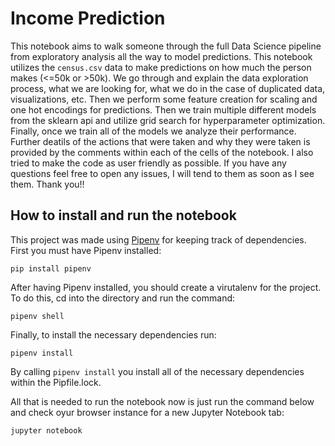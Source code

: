 # Income Prediction

This notebook aims to walk someone through the full Data Science pipeline from exploratory analysis all the way to model predictions. This notebook utilizes the `census.csv` data to make predictions on how much the person makes (<=50k or >50k). We go through and explain the data exploration process, what we are looking for, what we do in the case of duplicated data, visualizations, etc. Then we perform some feature creation for scaling and one hot encodings for predictions. Then we train multiple different models from the sklearn api and utilize grid search for hyperparameter optimization. Finally, once we train all of the models we analyze their performance. Further deatils of the actions that were taken and why they were taken is provided by the comments within each of the cells of the notebook. I also tried to make the code as user friendly as possible. If you have any questions feel free to open any issues, I will tend to them as soon as I see them. Thank you!!

## How to install and run the notebook
This project was made using [Pipenv](https://github.com/pypa/pipenv) for keeping track of dependencies. First you must have Pipenv installed:
```
pip install pipenv
```
After having Pipenv installed, you should create a virutalenv for the project. To do this, cd into the directory and run the command:
```
pipenv shell
```
Finally, to install the necessary dependencies run:
```
pipenv install
```
By calling ```pipenv install``` you install all of the necessary dependencies within the Pipfile.lock.

All that is needed to run the notebook now is just run the command below and check oyur browser instance for a new Jupyter Notebook tab:
```
jupyter notebook
```
